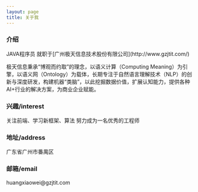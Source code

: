 ```yaml
---
layout: page
title: 关于我 
---
```


<h3>介绍</h3>
JAVA程序员 就职于[广州极天信息技术股份有限公司](http://www.gzjtit.com/)
<p>
极天信息秉承“博观而约取”的理念，以语义计算（Computing Meaning）为引擎，以语义网（Ontology）为载体，长期专注于自然语言理解技术（NLP）的创新与深度研发，构建机器“类脑”，以此挖掘数据价值，扩展认知能力，提供各种AI+行业的解决方案，为商业企业赋能。

<h3>兴趣/interest</h3>
关注前端、学习新框架、算法 
努力成为一名优秀的工程师

<h3>地址/address</h3>
广东省广州市番禺区

<h3>邮箱/email</h3>
huangxiaowei@gzjtit.com